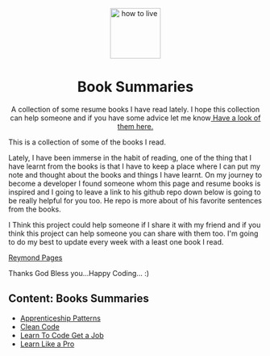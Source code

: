 <!-- Logo (with link) -->
<p align="center">
 <a href="https://noelparedes.github.io/book-summaries/">
   <img alt="how to live" src="https://raw.githubusercontent.com/noelparedes/book-summaries/main/assets/open-book.png" width="100" />
 </a>
</p>

<!-- Title -->
<h1 align="center">
 Book Summaries
</h1>

<p align="center">
A collection of some resume books I have read lately. I hope this collection can help someone and if you have some advice let me know<a href="https://noelparedes.github.io/book-summaries/"> Have a look of them here.</a>
</p>

This is a collection of some of the books I read.

Lately, I have been immerse in the habit of reading, one of the thing that I have learnt from the books is that I have to keep a place where I can put my note and thought about the books and things I have learnt. On my journey to become a developer I found someone whom this page and resume books is inspired and I going to leave a link to his github repo down below is going to be really helpful for you too. He repo is more about of his favorite sentences from the books.

I Think this project could help someone if I share it with my friend and if you think this project can help someone you can share with them too. I'm going to do my best to update every week with a least one book I read.

<a href="https://github.com/reymon359/book-sentences">Reymond Pages</a>

Thanks God Bless you...Happy Coding... :)

## Content: Books Summaries

- [Apprenticeship Patterns](Apprenticeship%20Patterns/index.md)
- [Clean Code](Clean%20Code/index.md)
- [Learn To Code Get a Job](Learn%20To%20Code%20Get%20a%20Job/index.md)
- [Learn Like a Pro](Learn%20Like%20a%20Pro/index.md)